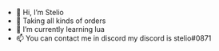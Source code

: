 - 👋 Hi, I’m Stelio
- 👀 Taking all kinds of orders
- 🌱 I’m currently learning lua 
- 📫 You can contact me in discord my discord is stelio#0871


